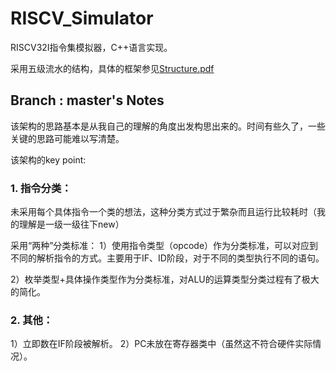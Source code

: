 # RISCV_Simulator

RISCV32I指令集模拟器，C++语言实现。

采用五级流水的结构，具体的框架参见[Structure.pdf](https://github.com/LittleQili/RISCV_Simulator/blob/predictor/src/Structure.pdf)

## Branch : master's Notes

该架构的思路基本是从我自己的理解的角度出发构思出来的。时间有些久了，一些关键的思路可能难以写清楚。

该架构的key point:

### 1. 指令分类：

未采用每个具体指令一个类的想法，这种分类方式过于繁杂而且运行比较耗时（我的理解是一级一级往下new）

采用“两种”分类标准：
1）使用指令类型（opcode）作为分类标准，可以对应到不同的解析指令的方式。主要用于IF、ID阶段，对于不同的类型执行不同的语句。

2）枚举类型+具体操作类型作为分类标准，对ALU的运算类型分类过程有了极大的简化。

### 2. 其他：

1）立即数在IF阶段被解析。
2）PC未放在寄存器类中（虽然这不符合硬件实际情况）。
